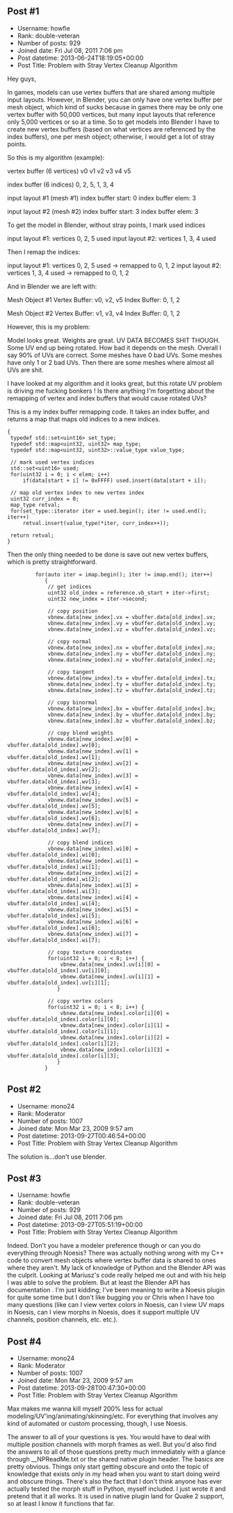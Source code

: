 ## Post #1
- Username: howfie
- Rank: double-veteran
- Number of posts: 929
- Joined date: Fri Jul 08, 2011 7:06 pm
- Post datetime: 2013-06-24T18:19:05+00:00
- Post Title: Problem with Stray Vertex Cleanup Algorithm

Hey guys,

In games, models can use vertex buffers that are shared among multiple input layouts. However, in Blender, you can only have one vertex buffer per mesh object, which kind of sucks because in games there may be only one vertex buffer with 50,000 vertices, but many input layouts that reference only 5,000 vertices or so at a time. So to get models into Blender I have to create new vertex buffers (based on what vertices are referenced by the index buffers), one per mesh object; otherwise, I would get a lot of stray points.

So this is my algorithm (example):

vertex buffer  (6 vertices)
 v0
 v1
 v2
 v3
 v4
 v5

index buffer (6 indices)
 0, 2, 5, 1, 3, 4

input layout #1 (mesh #1)
 index buffer start: 0
 index buffer elem: 3

input layout #2 (mesh #2)
 index buffer start: 3
 index buffer elem: 3

To get the model in Blender, without stray points, I mark used indices

input layout #1: vertices 0, 2, 5 used
input layout #2: vertices 1, 3, 4 used

Then I remap the indices:

input layout #1: vertices 0, 2, 5 used -> remapped to 0, 1, 2
input layout #2: vertices 1, 3, 4 used -> remapped to 0, 1, 2

And in Blender we are left with:

Mesh Object #1
Vertex Buffer: v0, v2, v5
Index Buffer: 0, 1, 2

Mesh Object #2
Vertex Buffer: v1, v3, v4
Index Buffer: 0, 1, 2

However, this is my problem:

Model looks great.
Weights are great.
UV DATA BECOMES SHIT THOUGH. Some UV end up being rotated. How bad it depends on the mesh. Overall I say 90% of UVs are correct. Some meshes have 0 bad UVs. Some meshes have only 1 or 2 bad UVs. Then there are some meshes where almost all UVs are shit.

I have looked at my algorithm and it looks great, but this rotate UV problem is driving me fucking bonkers ! Is there anything I'm forgetting about the remapping of vertex and index buffers that would cause rotated UVs?

This is a my index buffer remapping code. It takes an index buffer, and returns a map that maps old indices to a new indices.

```
{
 typedef std::set<uint16> set_type;
 typedef std::map<uint32, uint32> map_type;
 typedef std::map<uint32, uint32>::value_type value_type;

 // mark used vertex indices
 std::set<uint16> used;
 for(uint32 i = 0; i < elem; i++)
     if(data[start + i] != 0xFFFF) used.insert(data[start + i]);

 // map old vertex index to new vertex index
 uint32 curr_index = 0;
 map_type retval;
 for(set_type::iterator iter = used.begin(); iter != used.end(); iter++)
     retval.insert(value_type(*iter, curr_index++));

 return retval;
}

```


Then the only thing needed to be done is save out new vertex buffers, which is pretty straightforward.

```
         for(auto iter = imap.begin(); iter != imap.end(); iter++)
            {
             // get indices
             uint32 old_index = reference.vb_start + iter->first;
             uint32 new_index = iter->second;

             // copy position
             vbnew.data[new_index].vx = vbuffer.data[old_index].vx;
             vbnew.data[new_index].vy = vbuffer.data[old_index].vy;
             vbnew.data[new_index].vz = vbuffer.data[old_index].vz;

             // copy normal
             vbnew.data[new_index].nx = vbuffer.data[old_index].nx;
             vbnew.data[new_index].ny = vbuffer.data[old_index].ny;
             vbnew.data[new_index].nz = vbuffer.data[old_index].nz;

             // copy tangent
             vbnew.data[new_index].tx = vbuffer.data[old_index].tx;
             vbnew.data[new_index].ty = vbuffer.data[old_index].ty;
             vbnew.data[new_index].tz = vbuffer.data[old_index].tz;

             // copy binormal
             vbnew.data[new_index].bx = vbuffer.data[old_index].bx;
             vbnew.data[new_index].by = vbuffer.data[old_index].by;
             vbnew.data[new_index].bz = vbuffer.data[old_index].bz;

             // copy blend weights
             vbnew.data[new_index].wv[0] = vbuffer.data[old_index].wv[0];
             vbnew.data[new_index].wv[1] = vbuffer.data[old_index].wv[1];
             vbnew.data[new_index].wv[2] = vbuffer.data[old_index].wv[2];
             vbnew.data[new_index].wv[3] = vbuffer.data[old_index].wv[3];
             vbnew.data[new_index].wv[4] = vbuffer.data[old_index].wv[4];
             vbnew.data[new_index].wv[5] = vbuffer.data[old_index].wv[5];
             vbnew.data[new_index].wv[6] = vbuffer.data[old_index].wv[6];
             vbnew.data[new_index].wv[7] = vbuffer.data[old_index].wv[7];

             // copy blend indices
             vbnew.data[new_index].wi[0] = vbuffer.data[old_index].wi[0];
             vbnew.data[new_index].wi[1] = vbuffer.data[old_index].wi[1];
             vbnew.data[new_index].wi[2] = vbuffer.data[old_index].wi[2];
             vbnew.data[new_index].wi[3] = vbuffer.data[old_index].wi[3];
             vbnew.data[new_index].wi[4] = vbuffer.data[old_index].wi[4];
             vbnew.data[new_index].wi[5] = vbuffer.data[old_index].wi[5];
             vbnew.data[new_index].wi[6] = vbuffer.data[old_index].wi[6];
             vbnew.data[new_index].wi[7] = vbuffer.data[old_index].wi[7];

             // copy texture coordinates
             for(uint32 i = 0; i < 8; i++) {
                 vbnew.data[new_index].uv[i][0] = vbuffer.data[old_index].uv[i][0];
                 vbnew.data[new_index].uv[i][1] = vbuffer.data[old_index].uv[i][1];
                }

             // copy vertex colors
             for(uint32 i = 0; i < 8; i++) {
                 vbnew.data[new_index].color[i][0] = vbuffer.data[old_index].color[i][0];
                 vbnew.data[new_index].color[i][1] = vbuffer.data[old_index].color[i][1];
                 vbnew.data[new_index].color[i][2] = vbuffer.data[old_index].color[i][2];
                 vbnew.data[new_index].color[i][3] = vbuffer.data[old_index].color[i][3];
                }
            }

```
## Post #2
- Username: mono24
- Rank: Moderator
- Number of posts: 1007
- Joined date: Mon Mar 23, 2009 9:57 am
- Post datetime: 2013-09-27T00:46:54+00:00
- Post Title: Problem with Stray Vertex Cleanup Algorithm

The solution is...don't use blender.
## Post #3
- Username: howfie
- Rank: double-veteran
- Number of posts: 929
- Joined date: Fri Jul 08, 2011 7:06 pm
- Post datetime: 2013-09-27T05:51:19+00:00
- Post Title: Problem with Stray Vertex Cleanup Algorithm

Indeed. Don't you have a modeler preference though or can you do everything through Noesis? There was actually nothing wrong with my C++ code to convert mesh objects where vertex buffer data is shared to ones where they aren't. My lack of knowledge of Python and the Blender API was the culprit. Looking at Mariusz's code really helped me out and with his help I was able to solve the problem. But at least the Blender API has documentation . I'm just kidding; I've been meaning to write a Noesis plugin for quite some time but I don't like bugging you or Chris when I have too many questions (like can I view vertex colors in Noesis, can I view UV maps in Noesis, can I view morphs in Noesis, does it support multiple UV channels, position channels, etc. etc.).
## Post #4
- Username: mono24
- Rank: Moderator
- Number of posts: 1007
- Joined date: Mon Mar 23, 2009 9:57 am
- Post datetime: 2013-09-28T00:47:30+00:00
- Post Title: Problem with Stray Vertex Cleanup Algorithm

Max makes me wanna kill myself 200% less for actual modeling/UV'ing/animating/skinning/etc. For everything that involves any kind of automated or custom processing, though, I use Noesis.

The answer to all of your questions is yes. You would have to deal with multiple position channels with morph frames as well. But you'd also find the answers to all of those questions pretty much immediately with a glance through __NPReadMe.txt or the shared native plugin header. The basics are pretty obvious. Things only start getting obscure and onto the topic of knowledge that exists only in my head when you want to start doing weird and obscure things. There's also the fact that I don't think anyone has ever actually tested the morph stuff in Python, myself included. I just wrote it and pretend that it all works. It is used in native plugin land for Quake 2 support, so at least I know it functions that far.
